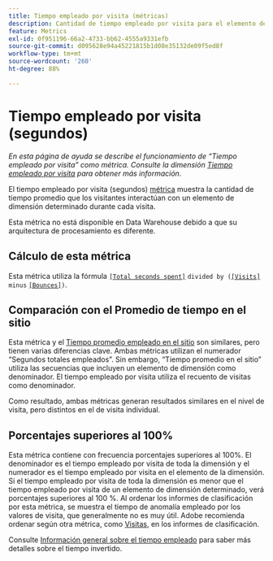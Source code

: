 ```yaml
---
title: Tiempo empleado por visita (métricas)
description: Cantidad de tiempo empleado por visita para el elemento de la dimensión.
feature: Metrics
exl-id: 0f951196-66a2-4733-bb62-4555a9331efb
source-git-commit: d095628e94a45221815b1d08e35132de09f5ed8f
workflow-type: tm+mt
source-wordcount: '260'
ht-degree: 88%

---
```


# Tiempo empleado por visita (segundos)

*En esta página de ayuda se describe el funcionamiento de “Tiempo empleado por visita” como métrica. Consulte la dimensión [Tiempo empleado por visita](../dimensions/time-spent-per-visit.md) para obtener más información.*

El tiempo empleado por visita (segundos) [métrica](overview.md) muestra la cantidad de tiempo promedio que los visitantes interactúan con un elemento de dimensión determinado durante cada visita.

Esta métrica no está disponible en Data Warehouse debido a que su arquitectura de procesamiento es diferente.

## Cálculo de esta métrica

Esta métrica utiliza la fórmula [`[Total seconds spent]`](total-seconds-spent.md) `divided by (`[`[Visits]`](visits.md) `minus` [`[Bounces]`](bounces.md)`)`.

## Comparación con el Promedio de tiempo en el sitio

Esta métrica y el [Tiempo promedio empleado en el sitio](average-time-on-site.md) son similares, pero tienen varias diferencias clave. Ambas métricas utilizan el numerador “Segundos totales empleados”. Sin embargo, “Tiempo promedio en el sitio” utiliza las secuencias que incluyen un elemento de dimensión como denominador. El tiempo empleado por visita utiliza el recuento de visitas como denominador.

Como resultado, ambas métricas generan resultados similares en el nivel de visita, pero distintos en el de visita individual.

## Porcentajes superiores al 100%

Esta métrica contiene con frecuencia porcentajes superiores al 100%. El denominador es el tiempo empleado por visita de toda la dimensión y el numerador es el tiempo empleado por visita en el elemento de la dimensión. Si el tiempo empleado por visita de toda la dimensión es menor que el tiempo empleado por visita de un elemento de dimensión determinado, verá porcentajes superiores al 100 %. Al ordenar los informes de clasificación por esta métrica, se muestra el tiempo de anomalía empleado por los valores de visita, que generalmente no es muy útil. Adobe recomienda ordenar según otra métrica, como [Visitas](visits.md), en los informes de clasificación.

Consulte [Información general sobre el tiempo empleado](time-spent.md) para saber más detalles sobre el tiempo invertido.
